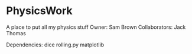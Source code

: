 # PhysicsWork
A place to put all my physics stuff
Owner: Sam Brown
Collaborators: Jack Thomas

Dependencies:
dice rolling.py   matplotlib
